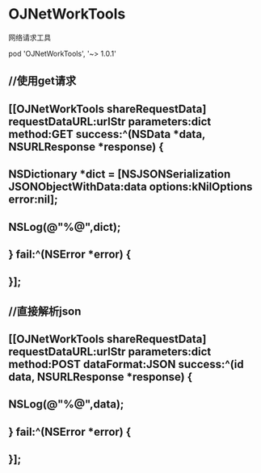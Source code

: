 # OJNetWorkTools
网络请求工具


pod 'OJNetWorkTools', '~> 1.0.1'


## //使用get请求
## [[OJNetWorkTools shareRequestData] requestDataURL:urlStr parameters:dict method:GET success:^(NSData *data, NSURLResponse *response) {
## NSDictionary *dict = [NSJSONSerialization JSONObjectWithData:data options:kNilOptions error:nil];
## NSLog(@"%@",dict);

## } fail:^(NSError *error) {

## }];

## //直接解析json
## [[OJNetWorkTools shareRequestData] requestDataURL:urlStr parameters:dict method:POST dataFormat:JSON success:^(id data, NSURLResponse *response) {
## NSLog(@"%@",data);
## } fail:^(NSError *error) {

## }];
